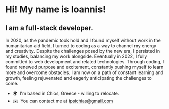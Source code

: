 Hi! My name is Ioannis!
========================================================================================================================================

I am a full-stack developer.
--------------------

In 2020, as the pandemic took hold and I found myself without work in the humanitarian aid field, I turned to coding as a way to channel my energy and creativity. Despite the challenges posed by the new era, I persisted in my studies, balancing my work alongside. Eventually in 2022, I fully committed to web development and related technologies. Through coding, I found renewed purpose and excitement, constantly pushing myself to learn more and overcome obstacles. I am now on a path of constant learning and growth, feeling rejuvenated and eagerly anticipating the challenges to come.

* 🌍  I'm based in Chios, Greece - willing to relocate.
* ✉️  You can contact me at [ipsichias@gmail.com](mailto:ipsichias@gmail.com)
